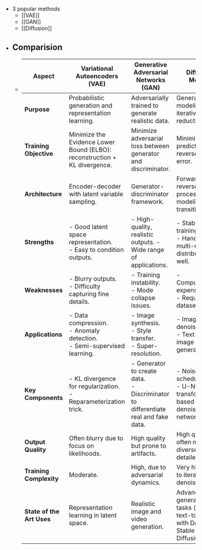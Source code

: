 - 3 popular methods
	- [[VAE]]
	- [[GAN]]
	- [[Diffusion]]
- ## Comparision
	- | **Aspect**               | **Variational Autoencoders (VAE)**                                   | **Generative Adversarial Networks (GAN)**                    | **Diffusion Models**                                      |
	  |--------------------------|---------------------------------------------------------------------|--------------------------------------------------------------|----------------------------------------------------------|
	  | **Purpose**              | Probabilistic generation and representation learning.              | Adversarially trained to generate realistic data.            | Generative modeling via iterative noise reduction.       |
	  | **Training Objective**   | Minimize the Evidence Lower Bound (ELBO): reconstruction + KL divergence. | Minimize adversarial loss between generator and discriminator.| Minimize noise prediction or reverse process error.      |
	  | **Architecture**         | Encoder-decoder with latent variable sampling.                    | Generator-discriminator framework.                          | Forward and reverse processes modeling noise transitions.|
	  | **Strengths**            | - Good latent space representation. <br> - Easy to condition outputs. | - High-quality, realistic outputs. - Wide range of applications.| - Stable training. <br> - Handles multi-modal distributions well.|
	  | **Weaknesses**           | - Blurry outputs. <br> - Difficulty capturing fine details.       | - Training instability. <br> - Mode collapse issues.         | - Computationally expensive. <br> - Requires large datasets. |
	  | **Applications**         | - Data compression. <br> - Anomaly detection. <br> - Semi-supervised learning. | - Image synthesis. <br> - Style transfer. <br> - Super-resolution. | - Image denoising. <br> - Text-to-image generation.      |
	  | **Key Components**       | - KL divergence for regularization. <br> - Reparameterization trick. | - Generator to create data. <br> - Discriminator to differentiate real and fake data. | - Noise scheduler. <br> - U-Net or transformer-based denoising network. |
	  | **Output Quality**       | Often blurry due to focus on likelihoods.                         | High quality but prone to artifacts.                        | High quality, often more diverse and detailed.           |
	  | **Training Complexity**  | Moderate.                                                        | High, due to adversarial dynamics.                          | Very high, due to iterative denoising.                   |
	  | **State of the Art Uses**| Representation learning in latent space.                          | Realistic image and video generation.                       | Advanced generative tasks (e.g., text-to-image with DALL·E, Stable Diffusion). |